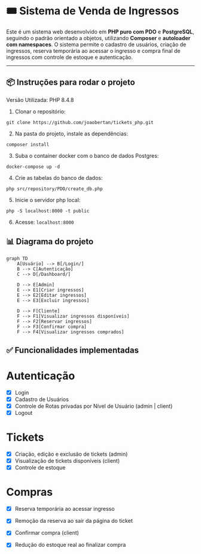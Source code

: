 # 🎟️ Sistema de Venda de Ingressos

Este é um sistema web desenvolvido em **PHP puro com PDO** e **PostgreSQL**, seguindo o padrão orientado a objetos, utilizando **Composer** e **autoloader com namespaces**. O sistema permite o cadastro de usuários, criação de ingressos, reserva temporária ao acessar o ingresso e compra final de ingressos com controle de estoque e autenticação.

---

## 📦 Instruções para rodar o projeto

Versão Utilizada: PHP 8.4.8

1. Clonar o repositório:

```
git clone https://github.com/joaobertan/tickets_php.git
```

2. Na pasta do projeto, instale as dependências:

```
composer install
```

3. Suba o container docker com o banco de dados Postgres:

```
docker-compose up -d
```

4. Crie as tabelas do banco de dados:

```
php src/repository/PDO/create_db.php
```

5. Inicie o servidor php local:

```
php -S localhost:8000 -t public
```

6. Acesse: ```localhost:8000```

## 📊 Diagrama do projeto

```mermaid
graph TD
    A[Usuário] --> B[/Login/]
    B --> C[Autenticação]
    C --> D[/Dashboard/]

    D --> E[Admin]
    E --> E1[Criar ingressos]
    E --> E2[Editar ingressos]
    E --> E3[Excluir ingressos]

    D --> F[Cliente]
    F --> F1[Visualizar ingressos disponíveis]
    F --> F2[Reservar ingressos]
    F --> F3[Confirmar compra]
    F --> F4[Visualizar ingressos comprados]
```

## ✅ Funcionalidades implementadas

# Autenticação

- [x] Login
- [x] Cadastro de Usuários
- [x] Controle de Rotas privadas por Nível de Usuário (admin | client)
- [x] Logout

# Tickets

- [x] Criação, edição e exclusão de tickets (admin)
- [x] Visualização de tickets disponíveis (client)
- [x] Controle de estoque

# Compras

- [x] Reserva temporária ao acessar ingresso
- [x] Remoção da reserva ao sair da página do ticket
- [x] Confirmar compra (client)
- [x] Redução do estoque real ao finalizar compra



